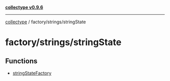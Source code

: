 [**collectype v0.9.6**](../../../README.md)

***

[collectype](../../../modules.md) / factory/strings/stringState

# factory/strings/stringState

## Functions

- [stringStateFactory](functions/stringStateFactory.md)
